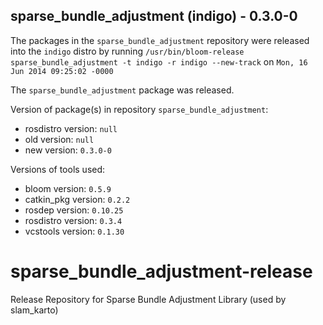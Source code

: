 ## sparse_bundle_adjustment (indigo) - 0.3.0-0

The packages in the `sparse_bundle_adjustment` repository were released into the `indigo` distro by running `/usr/bin/bloom-release sparse_bundle_adjustment -t indigo -r indigo --new-track` on `Mon, 16 Jun 2014 09:25:02 -0000`

The `sparse_bundle_adjustment` package was released.

Version of package(s) in repository `sparse_bundle_adjustment`:
- rosdistro version: `null`
- old version: `null`
- new version: `0.3.0-0`

Versions of tools used:
- bloom version: `0.5.9`
- catkin_pkg version: `0.2.2`
- rosdep version: `0.10.25`
- rosdistro version: `0.3.4`
- vcstools version: `0.1.30`


sparse_bundle_adjustment-release
================================

Release Repository for Sparse Bundle Adjustment Library (used by slam_karto)
